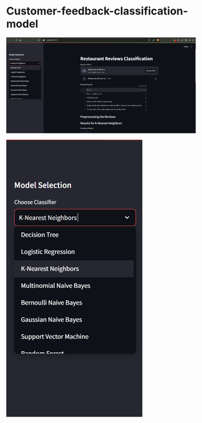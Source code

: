 # Customer-feedback-classification-model

![image alt](https://github.com/Pratikkulkarni18/Customer-feedback-classification-model/blob/045ec18448055c6c3ff240ea92ac6ff70b0468a5/Screenshot%202025-02-21%20151658.png)

![image alt](https://github.com/Pratikkulkarni18/Customer-feedback-classification-model/blob/ed6b0ecd506caf1259a3c9d133a6416d6ff17c7f/Screenshot%202025-02-21%20151712.png)
